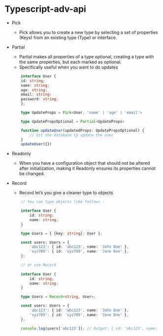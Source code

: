 # Typescript-adv-api

* Pick
    * Pick allows you to create a new type by selecting a set of properties (Keys) from an existing type (Type) or interface.

* Partial
    * Partial makes all properties of a type optional, creating a type with the same properties, but each marked as optional.
    * Specifically useful when you want to do updates
    ```typescript
        interface User {
        id: string;
        name: string;
        age: string;
        email: string;
        password: string;
        };

        type UpdateProps = Pick<User, 'name' | 'age' | 'email'>

        type UpdatePropsOptional = Partial<UpdateProps>

        function updateUser(updatedProps: UpdatePropsOptional) {
            // hit the database tp update the user
        }
        updateUser({})
    ```

* Readonly
    * When you have a configuration object that should not be altered after initialization, making it Readonly ensures its
    properties cannot be changed.

* Record
    * Record let’s you give a cleaner type to objects
    ```typescript
        // You can type objects like follows - 

        interface User {
            id: string;
            name: string;
        }

        type Users = { [key: string]: User };

        const users: Users = {
            'abc123': { id: 'abc123', name: 'John Doe' },
            'xyz789': { id: 'xyz789', name: 'Jane Doe' },
        };
    ```
    ```typescript
        // or use Record
        
        interface User {
            id: string;
            name: string;
        }

        type Users = Record<string, User>;

        const users: Users = {
            'abc123': { id: 'abc123', name: 'John Doe' },
            'xyz789': { id: 'xyz789', name: 'Jane Doe' },
        };

        console.log(users['abc123']); // Output: { id: 'abc123', name: 'John Doe' }
    ```